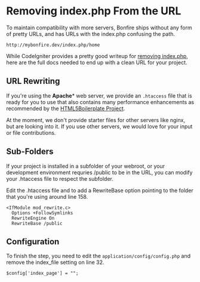 # Removing index.php From the URL

To maintain compatibility with more servers, Bonfire ships without any form of pretty URLs, and has URLs with the index.php confusing the path.

    http://mybonfire.dev/index.php/home

While CodeIgniter provides a pretty good writeup for [removing index.php](https://www.codeigniter.com/userguide3/general/urls.html#removing-the-index-php-file), here are the full docs needed to end up with a clean URL for your project.

## URL Rewriting

If you're using the **Apache*** web server, we provide an `.htaccess` file that is ready for you to use that also contains many performance enhancements as recommended by the [HTML5Boilerplate Project](http://html5boilerplate.com/).

At the moment, we don't provide starter files for other servers like nginx, but are looking into it. If you use other servers, we would love for your input or file contributions.

## Sub-Folders

If your project is installed in a subfolder of your webroot, or your development environment requries /public to be in the URL, you can modify your .htaccess file to respect the subfolder.

Edit the .htaccess file and to add a RewriteBase option pointing to the folder that you're using around line 158.

    <IfModule mod_rewrite.c>
      Options +FollowSymlinks
      RewriteEngine On
      RewriteBase /public

## Configuration

To finish the step, you need to edit the `application/config/config.php` and remove the index_file setting on line 32.

    $config['index_page'] = "";